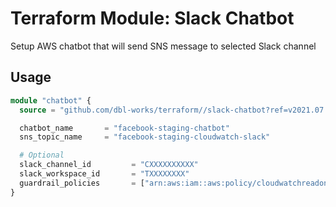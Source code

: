 # Terraform Module: Slack Chatbot

Setup AWS chatbot that will send SNS message to selected Slack channel

## Usage
```terraform
module "chatbot" {
  source = "github.com/dbl-works/terraform//slack-chatbot?ref=v2021.07.05"

  chatbot_name       = "facebook-staging-chatbot"
  sns_topic_name     = "facebook-staging-cloudwatch-slack"

  # Optional
  slack_channel_id         = "CXXXXXXXXXX"
  slack_workspace_id       = "TXXXXXXXX"
  guardrail_policies       = ["arn:aws:iam::aws:policy/cloudwatchreadonlyaccess"]
}
```
